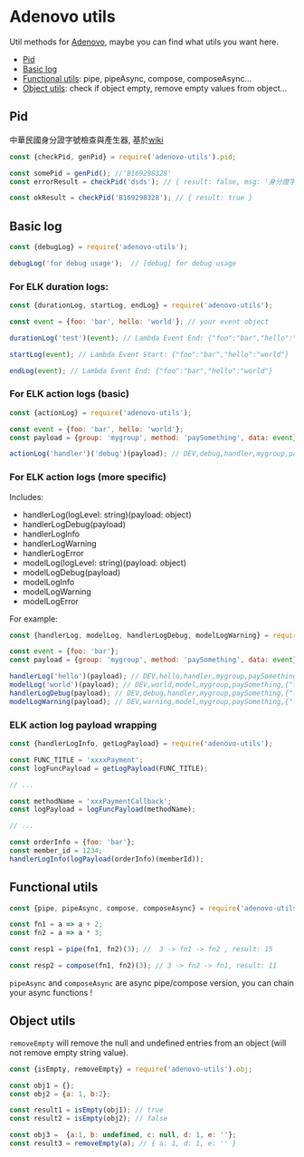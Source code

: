 # Adenovo utils

Util methods for [Adenovo](https://www.adenovo.com/),  maybe you can find what utils you want here.

- [Pid](#pid)
- [Basic log](#basic-log)
- [Functional utils](#functional-utils): pipe, pipeAsync, compose, composeAsync...
- [Object utils](#object-utils): check if object empty, remove empty values from object...

## Pid

中華民國身分證字號檢查與產生器, 基於[wiki](https://zh.wikipedia.org/wiki/%E4%B8%AD%E8%8F%AF%E6%B0%91%E5%9C%8B%E5%9C%8B%E6%B0%91%E8%BA%AB%E5%88%86%E8%AD%89#%E7%B7%A8%E8%99%9F%E8%A6%8F%E5%89%87)


``` js
const {checkPid, genPid} = require('adenovo-utils').pid;

const somePid = genPid(); //'B169298328'
const errorResult = checkPid('dsds'); // { result: false, msg: '身分證字號長度不正確' }

const okResult = checkPid('B169298328'); // { result: true }
```

## Basic log

``` js
const {debugLog} = require('adenovo-utils');

debugLog('for debug usage');  // [debug] for debug usage
```

### For ELK duration logs:

``` js
const {durationLog, startLog, endLog} = require('adenovo-utils');

const event = {foo: 'bar', hello: 'world'}; // your event object

durationLog('test')(event); // Lambda Event End: {"foo":"bar","hello":"world"}

startLog(event); // Lambda Event Start: {"foo":"bar","hello":"world"}

endLog(event); // Lambda Event End: {"foo":"bar","hello":"world"}
```

### For ELK action logs (basic)

``` js
const {actionLog} = require('adenovo-utils');

const event = {foo: 'bar', hello: 'world'};
const payload = {group: 'mygroup', method: 'paySomething', data: event}; // optional: memberId

actionLog('handler')('debug')(payload); // DEV,debug,handler,mygroup,paySomething,{"foo":"bar","hello":"world"}

```

### For ELK action logs (more specific)

Includes:
  - handlerLog(logLevel: string)(payload: object)
  - handlerLogDebug(payload)
  - handlerLogInfo
  - handlerLogWarning
  - handlerLogError
  - modelLog(logLevel: string)(payload: object)
  - modelLogDebug(payload)
  - modelLogInfo
  - modelLogWarning
  - modelLogError

For example:

``` js
const {handlerLog, modelLog, handlerLogDebug, modelLogWarning} = require('adenovo-utils');

const event = {foo: 'bar'};
const payload = {group: 'mygroup', method: 'paySomething', data: event};

handlerLog('hello')(payload); // DEV,hello,handler,mygroup,paySomething,{"foo":"bar"}
modelLog('world')(payload); // DEV,world,model,mygroup,paySomething,{"foo":"bar"}
handlerLogDebug(payload); // DEV,debug,handler,mygroup,paySomething,{"foo":"bar"}
modelLogWarning(payload); // DEV,warning,model,mygroup,paySomething,{"foo":"bar"}
```

### ELK action log payload wrapping

``` js
const {handlerLogInfo, getLogPayload} = require('adenovo-utils');

const FUNC_TITLE = 'xxxxPayment';
const logFuncPayload = getLogPayload(FUNC_TITLE);

// ...

const methodName = 'xxxPaymentCallback';
const logPayload = logFuncPayload(methodName);

// ...

const orderInfo = {foo: 'bar'};
const member_id = 1234;
handlerLogInfo(logPayload(orderInfo)(memberId));
```

## Functional utils

``` js
const {pipe, pipeAsync, compose, composeAsync} = require('adenovo-utils').functional;

const fn1 = a => a + 2;
const fn2 = a => a * 3;

const resp1 = pipe(fn1, fn2)(3); //  3 -> fn1 -> fn2 , result: 15

const resp2 = compose(fn1, fn2)(3); // 3 -> fn2 -> fn1, result: 11
```

`pipeAsync` and `composeAsync` are async pipe/compose version, you can chain your async functions !


## Object utils

`removeEmpty` will remove the null and undefined entries from an object (will not remove empty string value).

``` js
const {isEmpty, removeEmpty} = require('adenovo-utils').obj;

const obj1 = {};
const obj2 = {a: 1, b:2};

const result1 = isEmpty(obj1); // true
const result2 = isEmpty(obj2); // false

const obj3 =  {a:1, b: undefined, c: null, d: 1, e: ''};
const result3 = removeEmpty(a); // { a: 1, d: 1, e: '' }
```